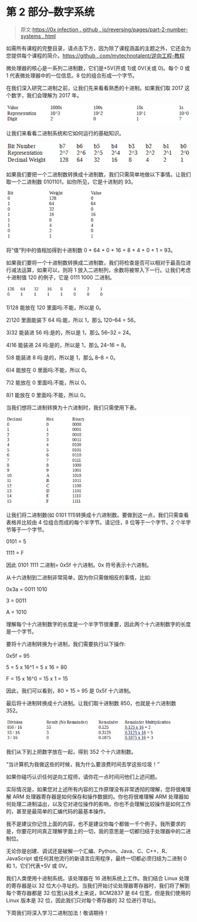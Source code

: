 # 第 2 部分–数字系统

> 原文:[https://0x infection . github . io/reversing/pages/part-2-number-systems . html](https://0xinfection.github.io/reversing/pages/part-2-number-systems.html)

如需所有课程的完整目录，请点击下方，因为除了课程涵盖的主题之外，它还会为您提供每个课程的简介。[https://github . com/mytechnotalent/逆向工程-教程](https://github.com/mytechnotalent/Reverse-Engineering-Tutorial)

微处理器的核心是一系列二进制数，它们是+5V(开或 1)或 0V(关或 0)。每个 0 或 1 代表微处理器中的一位信息。8 位的组合形成一个字节。

在我们深入研究二进制之前，让我们先来看看熟悉的十进制。如果我们取 2017 这个数字，我们会理解为 2017 年。

![](img/a2f6fdd65b9aacc2ef9cf40a8f78076e.png)

让我们来看看二进制系统和它如何运行的基础知识。

![](img/85e88ffc28f55c40c36e5bc311f95004.png)

如果我们要把一个二进制数转换成十进制数，我们只需简单地做以下事情。让我们取一个二进制数 0101101，如你所见，它是十进制的 93。

![](img/40b723e50be876d0ee1bcb7cfea552ec.png)

将“值”列中的值相加得到十进制数 0 + 64 + 0 + 16 + 8 + 4 + 0 + 1 = 93。

如果我们要将一个十进制数转换成二进制数，我们将检查是否可以相对于最高位进行减法运算，如果可以，则将 1 放入二进制列，余数将被带入下一行。让我们考虑十进制值 120 的例子，它是 0111 1000 二进制。

![](img/f282b6ad42f033db3719bbccb35de6bd.png)

1)128 能放在 120 里面吗:不能，所以是 0。

2)120 里面能装下 64 吗:能，所以 1，那么 120–64 = 56。

3)32 能装进 56 吗:是的，所以是 1，那么 56–32 = 24。

4)16 能装进 24 吗:是的，所以是 1，那么 24–16 = 8。

5)8 能装进 8 吗:是的，所以是 1，那么 8–8 = 0。

6)4 能放在 0 里面吗:不能，所以 0。

7)2 能放在 0 里面吗:不能，所以 0。

8)1 能放在 0 里面吗:不能，所以 0。

当我们想将二进制转换为十六进制时，我们只需使用下表。

![](img/c0e4afabc32d4038b27541931483f6bc.png)

让我们将二进制数(如 0101 111)转换成十六进制数。要做到这一点，我们只需查看表格并比较由 4 位组合而成的每个半字节。请记住，8 位等于一个字节，2 个半字节等于一个字节。

0101 = 5

1111 = F

因此 0101 1111 二进制= 0x5f 十六进制。0x 符号表示十六进制。

从十六进制到二进制非常简单，因为你只需做相反的事情，比如:

0x3a = 0011 1010

3 = 0011

A = 1010

理解每个十六进制数字的长度是一个半字节很重要，因此两个十六进制数字的长度是一个字节。

要将十六进制转换为十进制，我们需要执行以下操作:

0x5f = 95

5 = 5 x 16^1 = 5 x 16 = 80

F = 15 x 16^0 = 15 x 1 = 15

因此，我们可以看到，80 + 15 = 95 是 0x5f 十六进制。

最后将十进制转换成十六进制。让我们取十进制数 850，也就是十六进制数 352。

![](img/9143e9acd64b038a8bca28bda4fa98f8.png)

我们从下到上把数字放在一起，得到 352 个十六进制数。

“当计算机为我做这些的时候，我为什么要浪费时间去学这些垃圾！”

如果你碰巧认识任何逆向工程师，请你花一点时间问他们上述问题。

实际情况是，如果您对上述所有内容的工作原理没有非常透彻的理解，您将很难理解 ARM 处理器寄存器是如何保存和操作数据的。你也将很难理解 ARM 处理器如何处理二进制溢出，以及它对进位操作的影响，你也不会理解比较操作是如何工作的，甚至是最简单的汇编代码的最基本操作。

我不是建议你记住上面的内容，也不是建议你每个都做一千个例子。我所要求的是，你要花时间真正理解字面上的一切，我的意思是一切都归结于处理器中的二进制位。

无论你是创建、调试还是破解一个汇编、Python、Java、C、C++、R、JavaScript 或任何其他流行的新语言应用程序，最终一切都必须归结为二进制 0 和 1，它们代表+5V 或 0V。

我们人类使用十进制系统。该处理器在 16 进制系统上工作。我们结合 Linux 处理的寄存器是以 32 位大小寻址的。当我们开始讨论处理器寄存器时，我们将了解到每个寄存器都是 32 位宽(从技术上来说，BCM2837 是 64 位宽，但是我们使用的 Linux 版本是 32 位，因此我们只对每个寄存器的 32 位进行寻址)。

下周我们将深入学习二进制加法！敬请期待！
